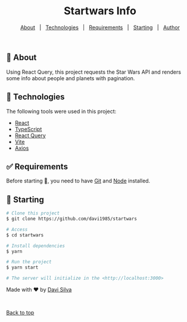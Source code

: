 <h1 align="center">Startwars Info</h1>

<p align="center">
  <a href="#dart-about">About</a> &#xa0; | &#xa0; 
  <a href="#rocket-technologies">Technologies</a> &#xa0; | &#xa0;
  <a href="#white_check_mark-requirements">Requirements</a> &#xa0; | &#xa0;
  <a href="#checkered_flag-starting">Starting</a> &#xa0; | &#xa0;
  <a href="https://github.com/davi1985" target="_blank">Author</a>
</p>

<br>

## :dart: About

Using React Query, this project requests the Star Wars API and renders some info about people and planets with pagination.

## :rocket: Technologies

The following tools were used in this project:

- [React](https://pt-br.reactjs.org/)
- [TypeScript](https://www.typescriptlang.org/)
- [React Query](https://react-query.tanstack.com/)
- [Vite](https://vitejs.dev/)
- [Axios](https://axios-http.com/docs/intro)

## :white_check_mark: Requirements

Before starting :checkered_flag:, you need to have [Git](https://git-scm.com) and [Node](https://nodejs.org/en/) installed.

## :checkered_flag: Starting

```bash
# Clone this project
$ git clone https://github.com/davi1985/startwars

# Access
$ cd startwars

# Install dependencies
$ yarn

# Run the project
$ yarn start

# The server will initialize in the <http://localhost:3000>
```

Made with :heart: by <a href="https://github.com/davi1985" target="_blank">Davi Silva</a>

&#xa0;

<a href="#top">Back to top</a>
